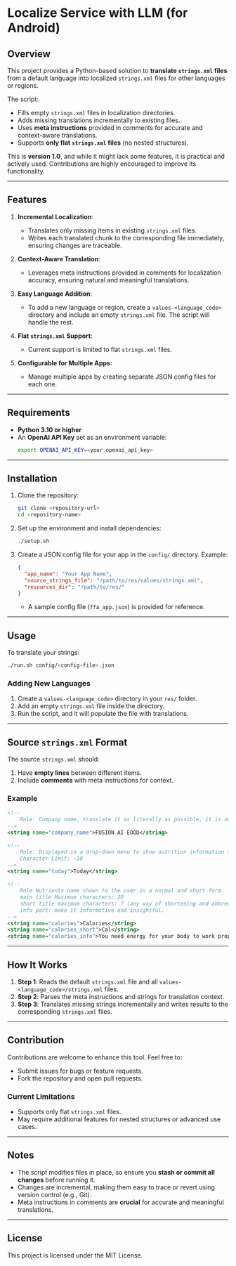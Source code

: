 
# Localize Service with LLM (for Android)

## Overview

This project provides a Python-based solution to **translate `strings.xml` files** from a default language into localized `strings.xml` files for other languages or regions. 

The script:
- Fills empty `strings.xml` files in localization directories.
- Adds missing translations incrementally to existing files.
- Uses **meta instructions** provided in comments for accurate and context-aware translations.
- Supports **only flat `strings.xml` files** (no nested structures).

This is **version 1.0**, and while it might lack some features, it is practical and actively used. Contributions are highly encouraged to improve its functionality.

---

## Features

1. **Incremental Localization**:
   - Translates only missing items in existing `strings.xml` files.
   - Writes each translated chunk to the corresponding file immediately, ensuring changes are traceable.

2. **Context-Aware Translation**:
   - Leverages meta instructions provided in comments for localization accuracy, ensuring natural and meaningful translations.

3. **Easy Language Addition**:
   - To add a new language or region, create a `values-<language_code>` directory and include an empty `strings.xml` file. The script will handle the rest.

4. **Flat `strings.xml` Support**:
   - Current support is limited to flat `strings.xml` files.

5. **Configurable for Multiple Apps**:
   - Manage multiple apps by creating separate JSON config files for each one.

---

## Requirements

- **Python 3.10 or higher**
- An **OpenAI API Key** set as an environment variable:
  ```bash
  export OPENAI_API_KEY=<your_openai_api_key>
  ```

---

## Installation

1. Clone the repository:
   ```bash
   git clone <repository-url>
   cd <repository-name>
   ```

2. Set up the environment and install dependencies:
   ```bash
   ./setup.sh
   ```

3. Create a JSON config file for your app in the `config/` directory. Example:
   ```json
   {
     "app_name": "Your App Name",
     "source_strings_file": "/path/to/res/values/strings.xml",
     "resources_dir": "/path/to/res/"
   }
   ```

   - A sample config file (`ffa_app.json`) is provided for reference.

---

## Usage

To translate your strings:
```bash
./run.sh config/<config-file>.json
```

### Adding New Languages
1. Create a `values-<language_code>` directory in your `res/` folder.
2. Add an empty `strings.xml` file inside the directory.
3. Run the script, and it will populate the file with translations.

---

## Source `strings.xml` Format

The source `strings.xml` should:
1. Have **empty lines** between different items.
2. Include **comments** with meta instructions for context.

### Example
```xml
<!--
    Role: Company name, translate it as literally as possible, it is not important the meaning but its naming.
-->
<string name="company_name">FUSION AI EOOD</string>

<!--
    Role: Displayed in a drop-down menu to show nutrition information for the current day.
    Character Limit: ~10
-->
<string name="today">Today</string>

<!--
    Role Nutrients name shown to the user in a normal and short form.
    main title Maximum characters: 20
    short title maximum characters: 7 (any way of shortening and abbreviation of words)
    info part: make it informative and insightful.
-->
<string name="calories">Calories</string>
<string name="calories_short">Cal</string>
<string name="calories_info">You need energy for your body to work properly.</string>
```

---

## How It Works

1. **Step 1**: Reads the default `strings.xml` file and all `values-<language_code>/strings.xml` files.
2. **Step 2**: Parses the meta instructions and strings for translation context.
3. **Step 3**: Translates missing strings incrementally and writes results to the corresponding `strings.xml` files.

---

## Contribution

Contributions are welcome to enhance this tool. Feel free to:
- Submit issues for bugs or feature requests.
- Fork the repository and open pull requests.

### Current Limitations
- Supports only flat `strings.xml` files.
- May require additional features for nested structures or advanced use cases.

---

## Notes

- The script modifies files in place, so ensure you **stash or commit all changes** before running it.
- Changes are incremental, making them easy to trace or revert using version control (e.g., Git).
- Meta instructions in comments are **crucial** for accurate and meaningful translations.

---

## License

This project is licensed under the MIT License.
